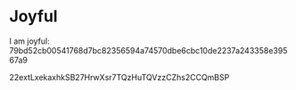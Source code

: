 # Joyful

I am joyful: 79bd52cb00541768d7bc82356594a74570dbe6cbc10de2237a243358e39567a9


22extLxekaxhkSB27HrwXsr7TQzHuTQVzzCZhs2CCQmBSP